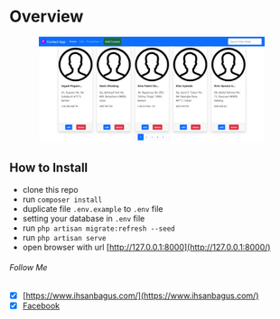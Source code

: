 # Overview
<p align="center"><a href="public/assets/img/contact_app.png" target="_blank"><img src="public/assets/img/contact_app.png" width="400"></a></p>

## How to Install
- clone this repo
- run `composer install`
- duplicate file `.env.example` to `.env` file
- setting your database in `.env` file
- run `php artisan migrate:refresh --seed`
- run `php artisan serve`
- open browser with url [http://127.0.0.1:8000](http://127.0.0.1:8000/)

###### Follow Me
- [x] [https://www.ihsanbagus.com/](https://www.ihsanbagus.com/)
- [x] [Facebook](https://www.fb.me/orangilir)
